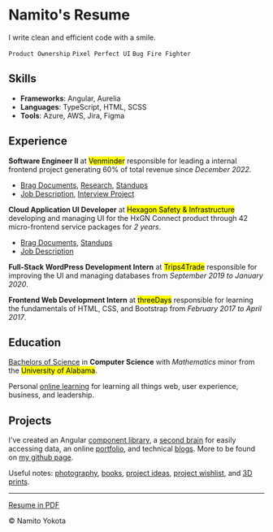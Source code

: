# Namito's Resume

I write clean and efficient code with a smile.

`Product Ownership` `Pixel Perfect UI` `Bug Fire Fighter`

## Skills

-   **Frameworks**: Angular, Aurelia
-   **Languages**: TypeScript, HTML, SCSS
-   **Tools**: Azure, AWS, Jira, Figma

## Experience

**Software Engineer II** at <mark>Venminder</mark> responsible for leading a internal frontend project generating 60% of total revenue since _December 2022_.

-   [Brag Documents](./venminder/brags.md), [Research](./venminder/research.md), [Standups](./venminder/standups.md)
-   [Job Description](./venminder/job-description.md), [Interview Project](./venminder/bowling/readme.md)

**Cloud Application UI Developer** at <mark>Hexagon Safety & Infrastructure</mark> developing and managing UI for the HxGN Connect product through 42 micro-frontend service packages for _2 years_.

-   [Brag Documents](./hexagon/brags.md), [Standups](./hexagon/standups.md)
-   [Job Description](./hexagon/job-description.md)

**Full-Stack WordPress Development Intern** at <mark>Trips4Trade</mark> responsible for improving the UI and managing databases from _September 2019 to January 2020_.

**Frontend Web Development Intern** at <mark>threeDays</mark> responsible for learning the fundamentals of HTML, CSS, and Bootstrap from _February 2017 to April 2017_.

## Education

[Bachelors of Science](./degree/degree.md) in **Computer Science** with _Mathematics_ minor from the <mark>University of Alabama</mark>.

Personal [online learning](./others/learning/curriculumn.md) for learning all things web, user experience, business, and leadership.

## Projects

I've created an Angular [component library](https://www.npmjs.com/package/@namitoyokota/ng-components), a [second brain](https://search.namito.wiki/) for easily accessing data, an online [portfolio](https://www.namito.wiki/), and technical [blogs](https://blogs.namito.wiki). More to be found on [my github page](https://github.com/namitoyokota).

Useful notes: [photography](https://photos.namito.wiki), [books](./others/books/books.md), [project ideas](./ideas/projects.md), [project wishlist](./ideas/wishlist.md), and [3D prints](./ideas/3d-printing.md).

<hr />

[Resume in PDF](./resume.pdf)

&copy; Namito Yokota
